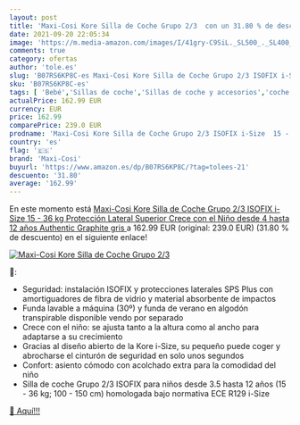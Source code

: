 ```yaml
---
layout: post
title: 'Maxi-Cosi Kore Silla de Coche Grupo 2/3  con un 31.80 % de descuento'
date: 2021-09-20 22:05:34
image: 'https://m.media-amazon.com/images/I/41gry-C9SiL._SL500_._SL400_.jpg'
comments: true
category: ofertas
author: 'tole.es'
slug: 'B07RS6KP8C-es Maxi-Cosi Kore Silla de Coche Grupo 2/3 ISOFIX i-Size 15 -...'
sku: 'B07RS6KP8C-es'
tags: [ 'Bebé','Sillas de coche','Sillas de coche y accesorios','coche','de','isofix','maxi-cosi','silla', ]
actualPrice: 162.99 EUR
currency: EUR
price: 162.99
comparePrice: 239.0 EUR
prodname: 'Maxi-Cosi Kore Silla de Coche Grupo 2/3 ISOFIX i-Size  15 - 36 kg  Protección Lateral Superior  Crece con el Niño desde 4 hasta 12 años  Authentic Graphite  gris '
country: 'es'
flag: '🇪🇸'
brand: 'Maxi-Cosi'
buyurl: 'https://www.amazon.es/dp/B07RS6KP8C/?tag=tolees-21'
descuento: '31.80'
average: '162.99'
---
```


En este momento está [Maxi-Cosi Kore Silla de Coche Grupo 2/3 ISOFIX i-Size  15 - 36 kg  Protección Lateral Superior  Crece con el Niño desde 4 hasta 12 años  Authentic Graphite  gris ](https://www.amazon.es/dp/B07RS6KP8C/?tag=tolees-21) a 162.99 EUR (original: 239.0 EUR) (31.80 %  de descuento) en el siguiente enlace!

[![Maxi-Cosi Kore Silla de Coche Grupo 2/3 ](https://m.media-amazon.com/images/I/41gry-C9SiL._SL500_._SL400_.jpg)](https://www.amazon.es/dp/B07RS6KP8C/?tag=tolees-21)

🔎:

- Seguridad: instalación ISOFIX y protecciones laterales SPS Plus con amortiguadores de fibra de vidrio y material absorbente de impactos
- Funda lavable a máquina (30º) y funda de verano en algodón transpirable disponible vendo por separado
- Crece con el niño: se ajusta tanto a la altura como al ancho para adaptarse a su crecimiento
- Gracias al diseño abierto de la Kore i-Size, su pequeño puede coger y abrocharse el cinturón de seguridad en solo unos segundos
- Confort: asiento cómodo con acolchado extra para la comodidad del niño
- Silla de coche Grupo 2/3 ISOFIX para niños desde 3.5 hasta 12 años (15 - 36 kg; 100 - 150 cm) homologada bajo normativa ECE R129 i-Size

[🛒 Aquí!!!](https://www.amazon.es/dp/B07RS6KP8C/?tag=tolees-21)
